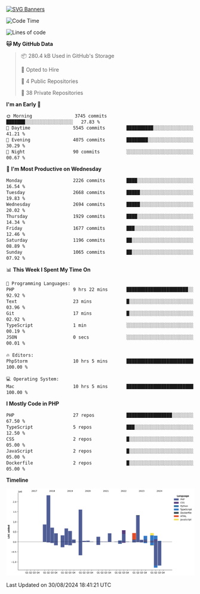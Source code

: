 [![SVG Banners](https://svg-banners.vercel.app/api?type=glitch&text1=Gere_Lajos%F0%9F%92%BB&width=800&height=400)](https://github.com/Akshay090/svg-banners)

<!--START_SECTION:waka-->
![Code Time](http://img.shields.io/badge/Code%20Time-1%2C844%20hrs%2019%20mins-blue)

![Lines of code](https://img.shields.io/badge/From%20Hello%20World%20I%27ve%20Written-11.9%20million%20lines%20of%20code-blue)

**🐱 My GitHub Data** 

> 📦 280.4 kB Used in GitHub's Storage 
 > 
> 💼 Opted to Hire
 > 
> 📜 4 Public Repositories 
 > 
> 🔑 38 Private Repositories 
 > 
**I'm an Early 🐤** 

```text
🌞 Morning                3745 commits        ███████░░░░░░░░░░░░░░░░░░   27.83 % 
🌆 Daytime                5545 commits        ██████████░░░░░░░░░░░░░░░   41.21 % 
🌃 Evening                4075 commits        ████████░░░░░░░░░░░░░░░░░   30.29 % 
🌙 Night                  90 commits          ░░░░░░░░░░░░░░░░░░░░░░░░░   00.67 % 
```
📅 **I'm Most Productive on Wednesday** 

```text
Monday                   2226 commits        ████░░░░░░░░░░░░░░░░░░░░░   16.54 % 
Tuesday                  2668 commits        █████░░░░░░░░░░░░░░░░░░░░   19.83 % 
Wednesday                2694 commits        █████░░░░░░░░░░░░░░░░░░░░   20.02 % 
Thursday                 1929 commits        ████░░░░░░░░░░░░░░░░░░░░░   14.34 % 
Friday                   1677 commits        ███░░░░░░░░░░░░░░░░░░░░░░   12.46 % 
Saturday                 1196 commits        ██░░░░░░░░░░░░░░░░░░░░░░░   08.89 % 
Sunday                   1065 commits        ██░░░░░░░░░░░░░░░░░░░░░░░   07.92 % 
```


📊 **This Week I Spent My Time On** 

```text
💬 Programming Languages: 
PHP                      9 hrs 22 mins       ███████████████████████░░   92.92 % 
Text                     23 mins             █░░░░░░░░░░░░░░░░░░░░░░░░   03.96 % 
Git                      17 mins             █░░░░░░░░░░░░░░░░░░░░░░░░   02.92 % 
TypeScript               1 min               ░░░░░░░░░░░░░░░░░░░░░░░░░   00.19 % 
JSON                     0 secs              ░░░░░░░░░░░░░░░░░░░░░░░░░   00.01 % 

🔥 Editors: 
PhpStorm                 10 hrs 5 mins       █████████████████████████   100.00 % 

💻 Operating System: 
Mac                      10 hrs 5 mins       █████████████████████████   100.00 % 
```

**I Mostly Code in PHP** 

```text
PHP                      27 repos            █████████████████░░░░░░░░   67.50 % 
TypeScript               5 repos             ███░░░░░░░░░░░░░░░░░░░░░░   12.50 % 
CSS                      2 repos             █░░░░░░░░░░░░░░░░░░░░░░░░   05.00 % 
JavaScript               2 repos             █░░░░░░░░░░░░░░░░░░░░░░░░   05.00 % 
Dockerfile               2 repos             █░░░░░░░░░░░░░░░░░░░░░░░░   05.00 % 
```



**Timeline**

![Lines of Code chart](https://raw.githubusercontent.com/gere-lajos/gere-lajos/main/assets/bar_graph.png)


 Last Updated on 30/08/2024 18:41:21 UTC
<!--END_SECTION:waka-->
